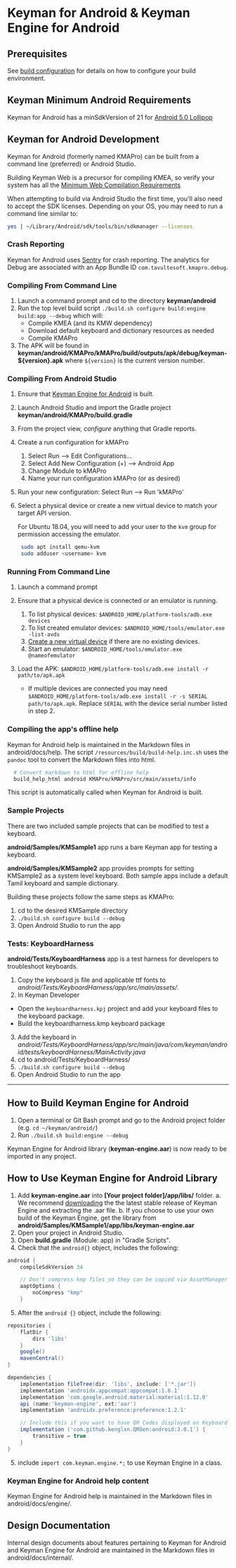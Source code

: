 # Keyman for Android & Keyman Engine for Android

## Prerequisites

See [build configuration](../docs/build/index.md) for details on how to configure
your build environment.

## Keyman Minimum Android Requirements

Keyman for Android has a minSdkVersion of 21 for [Android 5.0 Lollipop](https://developer.android.com/about/versions/lollipop)

## Keyman for Android Development

Keyman for Android (formerly named KMAPro) can be built from a command line
(preferred) or Android Studio.

Building Keyman Web is a precursor for compiling KMEA, so verify your system has
all the [Minimum Web Compilation Requirements](../web/README.md#minimum-web-compilation-requirements)

When attempting to build via Android Studio the first time, you'll also need to
accept the SDK licenses. Depending on your OS, you may need to run a command
line similar to:

```bash
yes | ~/Library/Android/sdk/tools/bin/sdkmanager --licenses
```

### Crash Reporting

Keyman for Android uses [Sentry](https://sentry.io) for crash reporting. The
analytics for Debug are associated with an App Bundle ID
`com.tavultesoft.kmapro.debug`.

### Compiling From Command Line

1. Launch a command prompt and cd to the directory **keyman/android**
2. Run the top level build script `./build.sh configure build:engine build:app --debug` which will:
    * Compile KMEA (and its KMW dependency)
    * Download default keyboard and dictionary resources as needed
    * Compile KMAPro
3. The APK will be found in **keyman/android/KMAPro/kMAPro/build/outputs/apk/debug/keyman-\${version}.apk**
   where `${version}` is the current version number.

### Compiling From Android Studio

1. Ensure that [Keyman Engine for Android](#how-to-build-keyman-engine-for-android) is built.
2. Launch Android Studio and import the Gradle project **keyman/android/KMAPro/build.gradle**
3. From the project view, *configure* anything that Gradle reports.
4. Create a run configuration for kMAPro
    1. Select Run --> Edit Configurations...
    2. Select Add New Configuration (+) --> Android App
    3. Change Module to kMAPro
    4. Name your run configuration kMAPro (or as desired)
5. Run your new configuration: Select Run --> Run 'kMAPro'
6. Select a physical device or create a new virtual device to match your target
   API version.

   For Ubuntu 18.04, you will need to add your user to the `kvm` group
   for permission accessing the emulator.

   ```bash
    sudo apt install qemu-kvm
    sudo adduser <username> kvm
   ```

### Running From Command Line

1. Launch a command prompt
2. Ensure that a physical device is connected or an emulator is running.
    1. To list physical devices: `$ANDROID_HOME/platform-tools/adb.exe devices`
    2. To list created emulator devices: `$ANDROID_HOME/tools/emulator.exe -list-avds`
    3. [Create a new virtual device](https://developer.android.com/studio/run/managing-avds.html)
       if there are no existing devices.
    4. Start an emulator: `$ANDROID_HOME/tools/emulator.exe @nameofemulator`
3. Load the APK: `$ANDROID_HOME/platform-tools/adb.exe install -r path/to/apk.apk`

    * If multiple devices are connected you may need
      `$ANDROID_HOME/platform-tools/adb.exe install -r -s SERIAL path/to/apk.apk`.
      Replace `SERIAL` with the device serial number listed in step 2.

### Compiling the app's offline help
Keyman for Android help is maintained in the Markdown files in android/docs/help.
The script `/resources/build/build-help.inc.sh` uses the `pandoc` tool to convert the Markdown files into html.

```bash
  # Convert markdown to html for offline help
  build_help_html android KMAPro/kMAPro/src/main/assets/info
```

This script is automatically called when Keyman for Android is built.

### Sample Projects

There are two included sample projects that can be modified to test a keyboard.

**android/Samples/KMSample1** app runs a bare Keyman app for testing a keyboard.

**android/Samples/KMSample2** app provides prompts for setting KMSample2 as a system level keyboard.
Both sample apps include a default Tamil keyboard and sample dictionary.

Building these projects follow the same steps as KMAPro:

1. cd to the desired KMSample directory
2. `./build.sh configure build --debug`
3. Open Android Studio to run the app

### Tests: KeyboardHarness

**android/Tests/KeyboardHarness** app is a test harness for developers to troubleshoot keyboards.

1. Copy the keyboard js file and applicable ttf fonts to *android/Tests/KeyboardHarness/app/src/main/assets/*.
2. In Keyman Developer
  * Open the `keyboardharness.kpj` project and add your keyboard files to the keyboard package.
  * Build the keyboardharness.kmp keyboard package
3. Add the keyboard in *android/Tests/KeyboardHarness/app/src/main/java/com/keyman/android/tests/keyboardHarness/MainActivity.java*
4. cd to android/Tests/KeyboardHarness/
5. `./build.sh configure build --debug`
6. Open Android Studio to run the app

--------------------------------------------------------------

## How to Build Keyman Engine for Android
1. Open a terminal or Git Bash prompt and go to the Android project folder (e.g. `cd ~/keyman/android/`)
2. Run `./build.sh build:engine --debug`

Keyman Engine for Android library (**keyman-engine.aar**) is now ready to be imported in any project.

## How to Use Keyman Engine for Android Library

1. Add **keyman-engine.aar** into **[Your project folder]/app/libs/** folder.
    a. We recommend [downloading](https://keyman.com/downloads/#android-engine) the the latest stable release of Keyman Engine and extracting the .aar file.
    b. If you choose to use your own build of the Keyman Engine, get the library from **android/Samples/KMSample1/app/libs/keyman-engine.aar**
2. Open your project in Android Studio.
3. Open **build.gradle** (Module: app) in "Gradle Scripts".
4. Check that the `android{}` object, includes the following:
```gradle
android {
    compileSdkVersion 34

    // Don't compress kmp files so they can be copied via AssetManager
    aaptOptions {
        noCompress "kmp"
    }
```
5. After the `android {}` object, include the following:
````gradle
repositories {
    flatDir {
        dirs 'libs'
    }
    google()
    mavenCentral()
}

dependencies {
    implementation fileTree(dir: 'libs', include: ['*.jar'])
    implementation 'androidx.appcompat:appcompat:1.6.1'
    implementation 'com.google.android.material:material:1.12.0'
    api (name:'keyman-engine', ext:'aar')
    implementation 'androidx.preference:preference:1.2.1'

    // Include this if you want to have QR Codes displayed on Keyboard Info
    implementation ('com.github.kenglxn.QRGen:android:3.0.1') {
        transitive = true
    }
}

````
5. include `import com.keyman.engine.*;` to use Keyman Engine in a class.

### Keyman Engine for Android help content
Keyman Engine for Android help is maintained in the Markdown files in android/docs/engine/.

## Design Documentation

Internal design documents about features pertaining to Keyman for Android and Keyman Engine for Android are maintained in the Markdown files in android/docs/internal/.
